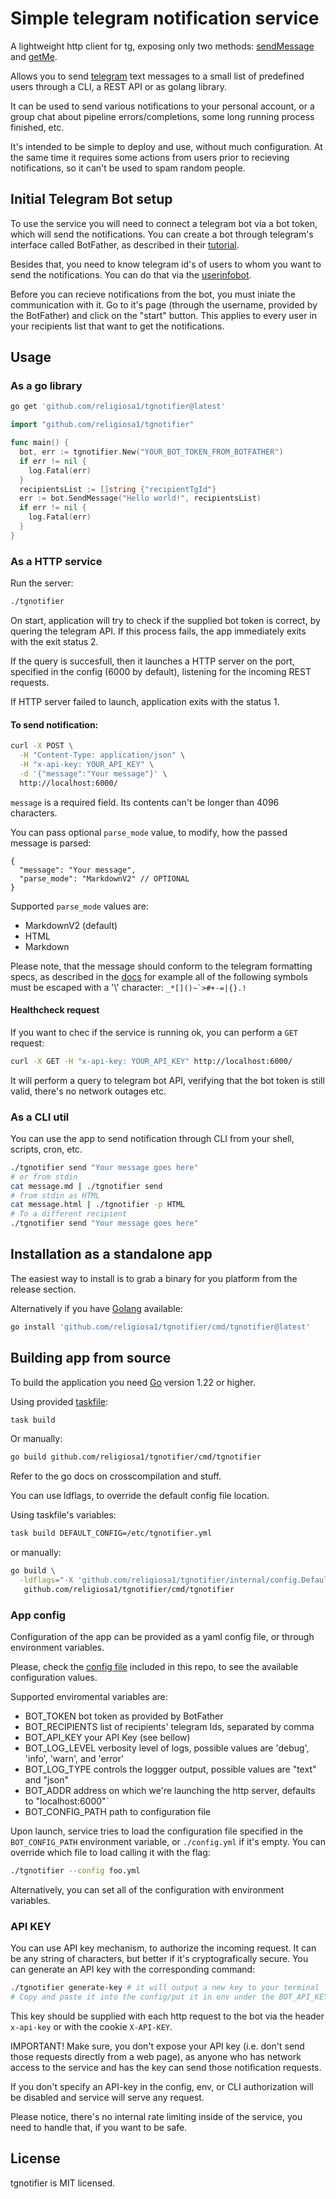 # Simple telegram notification service

A lightweight http client for tg, exposing only two methods: 
[sendMessage](https://core.telegram.org/bots/api#sendmessage) and 
[getMe](https://core.telegram.org/bots/api#getme).

Allows you to send [telegram](https://telegram.org/) text messages to a small 
list of predefined users through a CLI, a REST API or as golang library.

It can be used to send various notifications to your personal account, or 
a group chat about pipeline errors/completions, some long running process 
finished, etc.

It's intended to be simple to deploy and use, without much configuration.
At the same time it requires some actions from users prior to recieving 
notifications, so it can't be used to spam random people.

## Initial Telegram Bot setup

To use the service you will need to connect a telegram bot via a bot token, 
which will send the notifications. You can create a bot through
telegram's interface called BotFather, as described in their 
[tutorial](https://core.telegram.org/bots/tutorial#getting-ready).

Besides that, you need to know telegram id's of users to whom you want to 
send the notifications. You can do that via the [userinfobot](https://t.me/userinfobot).

Before you can recieve notifications from the bot, you must iniate the communication
with it. Go to it's page (through the username, provided by the BotFather) and
click on the "start" button. This applies to every user in your recipients list
that want to get the notifications.

## Usage

### As a go library

```sh
go get 'github.com/religiosa1/tgnotifier@latest'
```

```go
import "github.com/religiosa1/tgnotifier"

func main() {
  bot, err := tgnotifier.New("YOUR_BOT_TOKEN_FROM_BOTFATHER")
  if err != nil {
    log.Fatal(err)
  }
  recipientsList := []string {"recipientTgId"}
  err := bot.SendMessage("Hello world!", recipientsList)
  if err != nil {
    log.Fatal(err)
  }
}
```

### As a HTTP service

Run the server:
```sh
./tgnotifier
```
On start, application will try to check if the supplied bot token is correct, by
quering the telegram API. If this process fails, the app immediately exits with
the exit status 2.

If the query is succesfull, then it launches a HTTP server on the port, specified
in the config (6000 by default), listening for the incoming REST requests.

If HTTP server failed to launch, application exits with the status 1.

#### To send notification:

```sh
curl -X POST \
  -H "Content-Type: application/json" \
  -H "x-api-key: YOUR_API_KEY" \
  -d '{"message":"Your message"}' \
  http://localhost:6000/
```

`message` is a required field. Its contents can't be longer than 4096 characters.

You can pass optional `parse_mode` value, to modify, how the passed message is 
parsed:

```jsonc
{
  "message": "Your message",
  "parse_mode": "MarkdownV2" // OPTIONAL
}
```

Supported `parse_mode` values are:
- MarkdownV2 (default)
- HTML
- Markdown

Please note, that the message should conform to the telegram formatting specs,
as described in the [docs](https://core.telegram.org/bots/api#formatting-options)
for example all of the following symbols must be escaped with a '\\' character: 
```_*[]()~`>#+-=|{}.!```

#### Healthcheck request

If you want to chec if the service is running ok, you can perform a `GET` request:
```sh
curl -X GET -H "x-api-key: YOUR_API_KEY" http://localhost:6000/
```
It will perform a query to telegram bot API, verifying that the bot token is still
valid, there's no network outages etc.

### As a CLI util

You can use the app to send notification through CLI
from your shell, scripts, cron, etc.

```sh
./tgnotifier send "Your message goes here"
# or from stdin
cat message.md | ./tgnotifier send
# from stdin as HTML
cat message.html | ./tgnotifier -p HTML
# To a different recipient
./tgnotifier send "Your message goes here"
```

## Installation as a standalone app
The easiest way to install is to grab a binary for you platform from the
release section. 

Alternatively if you have [Golang](https://go.dev/) available:

```sh
go install 'github.com/religiosa1/tgnotifier/cmd/tgnotifier@latest'
```

## Building app from source

To build the application you need [Go](https://go.dev/) version 1.22 or higher.

Using provided [taskfile](https://taskfile.dev/):

```sh
task build
```

Or manually:

```sh
go build github.com/religiosa1/tgnotifier/cmd/tgnotifier
```

Refer to the go docs on crosscompilation and stuff.

You can use ldflags, to override the default config file location.

Using taskfile's variables:

```sh
task build DEFAULT_CONFIG=/etc/tgnotifier.yml
```

or manually:

```sh
go build \
  -ldflags="-X 'github.com/religiosa1/tgnotifier/internal/config.DefaultConfigPath=/etc/tgnotifier.yml'" \
   github.com/religiosa1/tgnotifier/cmd/tgnotifier
```


### App config

Configuration of the app can be provided as a yaml config file, or through
environment variables.

Please, check the [config file](./config.yml) included in this repo, to see the
available configuration values.

Supported enviromental variables are:
- BOT_TOKEN bot token as provided by BotFather
- BOT_RECIPIENTS list of recipients' telegram Ids, separated by comma
- BOT_API_KEY your API Key (see bellow)
- BOT_LOG_LEVEL verbosity level of logs, possible values are 'debug', 'info', 'warn', and 'error'
- BOT_LOG_TYPE controls the loggger output, possible values are "text" and "json"
- BOT_ADDR address on which we're launching the http server, defaults to "localhost:6000"`
- BOT_CONFIG_PATH path to configuration file

Upon launch, service tries to load the configuration file specified in the 
`BOT_CONFIG_PATH` environment variable, or `./config.yml` if it's empty. 
You can override which file to load calling it with the flag:

```sh
./tgnotifier --config foo.yml
```

Alternatively, you can set all of the configuration with environment variables.

### API KEY
You can use API key mechanism, to authorize the incoming request. 
It can be any string of characters, but better if it's cryptografically secure.
You can generate an API key with the corresponding command:

```sh
./tgnotifier generate-key # it will output a new key to your terminal
# Copy and paste it into the config/put it in env under the BOT_API_KEY
```

This key should be supplied with each http request to the bot via the header 
`x-api-key` or with the cookie `X-API-KEY`.

IMPORTANT! Make sure, you don't expose your API key (i.e. don't send those requests
directly from a web page), as anyone who has network access to the service and
has the key can send those notification requests.

If you don't specify an API-key in the config, env, or CLI authorization will 
be disabled and service will serve any request.

Please notice, there's no internal rate limiting inside of the service, you 
need to handle that, if you want to be safe.


## License
tgnotifier is MIT licensed.